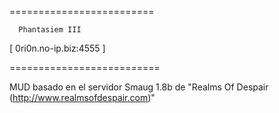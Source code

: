 =========================

      Phantasiem III

 [ 0ri0n.no-ip.biz:4555 ]

==========================

MUD basado en el servidor Smaug 1.8b de "Realms Of Despair (http://www.realmsofdespair.com)"


